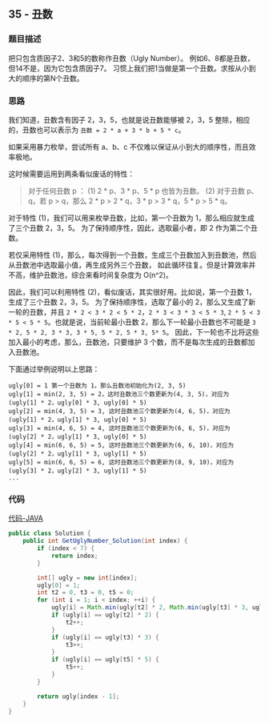 ## 35 - 丑数

### 题目描述

把只包含质因子2、3和5的数称作丑数（Ugly Number）。
例如6、8都是丑数，但14不是，因为它包含质因子7。
习惯上我们把1当做是第一个丑数。求按从小到大的顺序的第N个丑数。

### 思路

我们知道，丑数含有因子 2，3，5，也就是说丑数能够被 2，3，5 整除，相应的，丑数也可以表示为 `丑数 = 2 * a + 3 * b + 5 * c`。

如果采用暴力枚举，尝试所有 a、b、c 不仅难以保证从小到大的顺序性，而且效率极地。

这时候需要运用到两条看似废话的特性：

> 对于任何丑数 p ：
> (1) 2 * p、3 * p、5 * p 也皆为丑数。
> (2) 对于丑数 p、q，若 p > q，那么 2 * p > 2 * q，3 * p > 3 * q，5 * p > 5 * q。

对于特性 (1)，我们可以用来枚举丑数，比如，第一个丑数为 1，那么相应就生成了三个丑数 2，3，5。
为了保持顺序性，因此，选取最小者，即 2 作为第二个丑数。

若仅采用特性 (1)，那么，每次得到一个丑数，生成三个丑数加入到丑数池，然后从丑数池中选取最小值，再生成另外三个丑数，
如此循环往复。但是计算效率并不高，维护丑数池，综合来看时间复杂度为 O(n^2)。

因此，我们可以利用特性 (2)，看似废话，其实很好用。比如说，第一个丑数 1，生成了三个丑数 2，3，5。
为了保持顺序性，选取了最小的 2，那么又生成了新一轮的丑数，并且 `2 * 2 < 3 * 2 < 5 * 2`，`2 * 3 < 3 * 3 < 5 * 3`,
`2 * 5 < 3 * 5 < 5 * 5`。也就是说，当前轮最小丑数 2，那么下一轮最小丑数也不可能是 `3 * 2, 5 * 2, 3 * 3, 3 * 5, 5 * 2, 5 * 3, 5* 5`。
因此，下一轮也不比将这些加入最小的考虑，那么，丑数池，只要维护 3 个数，而不是每次生成的丑数都加入丑数池。

下面通过举例说明以上思路：
```
ugly[0] = 1 第一个丑数为 1，那么丑数池初始化为(2, 3, 5)
ugly[1] = min(2, 3, 5) = 2，这时丑数池三个数更新为(4, 3, 5)，对应为 (ugly[1] * 2，ugly[0] * 3, ugly[0] * 5)
ugly[2] = min(4, 3, 5) = 3, 这时丑数池三个数更新为(4, 6, 5)，对应为 (ugly[1] * 2，ugly[1] * 3, ugly[0] * 5)
ugly[3] = min(4, 6, 5) = 4, 这时丑数池三个数更新为(6, 6, 5)，对应为 (ugly[2] * 2，ugly[1] * 3, ugly[0] * 5)
ugly[4] = min(6, 6, 5) = 5, 这时丑数池三个数更新为(6, 6, 10)，对应为 (ugly[2] * 2，ugly[1] * 3, ugly[1] * 5)
ugly[5] = min(6, 6, 5) = 6, 这时丑数池三个数更新为(8, 9, 10)，对应为 (ugly[3] * 2，ugly[2] * 3, ugly[1] * 5)
...
```

### 代码
[代码-JAVA](Solution.java)

```java
public class Solution {
    public int GetUglyNumber_Solution(int index) {
        if (index < 7) {
            return index;
        }

        int[] ugly = new int[index];
        ugly[0] = 1;
        int t2 = 0, t3 = 0, t5 = 0;
        for (int i = 1; i < index; ++i) {
            ugly[i] = Math.min(ugly[t2] * 2, Math.min(ugly[t3] * 3, ugly[t5] * 5));
            if (ugly[i] == ugly[t2] * 2) {
                t2++;
            }
            if (ugly[i] == ugly[t3] * 3) {
                t3++;
            }
            if (ugly[i] == ugly[t5] * 5) {
                t5++;
            }
        }

        return ugly[index - 1];
    }
}
```